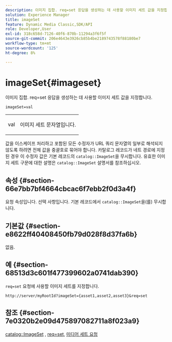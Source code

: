 ```yaml
---
description: 이미지 집합. req=set 응답을 생성하는 데 사용할 이미지 세트 값을 지정합니다.
solution: Experience Manager
title: imageSet
feature: Dynamic Media Classic,SDK/API
role: Developer,User
exl-id: 318c658d-7126-40f6-870b-11294a3f6f5f
source-git-commit: 206e4643e3926cb85b4be2189743578f88180be7
workflow-type: tm+mt
source-wordcount: '125'
ht-degree: 8%

---
```


# imageSet{#imageset}

이미지 집합. req=set 응답을 생성하는 데 사용할 이미지 세트 값을 지정합니다.

`imageSet=val`

<table id="simpletable_F697691D166C407D82233664814F4663"> 
 <tr class="strow"> 
  <td class="stentry"> <p><span class="codeph"> <span class="varname"> val</span></span> </p> </td> 
  <td class="stentry"> <p>이미지 세트 문자열입니다. </p></td> 
 </tr> 
</table>

값을 이스케이프 처리하고 포함된 모든 수정자가 URL 쿼리 문자열의 일부로 해석되지 않도록 하려면 전체 값을 중괄호로 묶어야 합니다. 카탈로그 레코드가 네트 경로에 지정된 경우 이 수정자 값은 기본 레코드의 `catalog::ImageSet`을 무시합니다. 유효한 이미지 세트 구문에 대한 설명은 `catalog::ImageSet` 설명서를 참조하십시오.

## 속성 {#section-66e7bb7bf4664cbcac6f7ebb2f0d3a4f}

요청 속성입니다. 선택 사항입니다. 기본 레코드에서 `catalog::ImageSet`을(를) 무시합니다.

## 기본값 {#section-e8622ff40408450fb79d028f8d37fa6b}

없음.

## 예 {#section-68513d3c601f477399602a0741dab390}

`req=set` 요청에 사용할 이미지 세트를 지정합니다.

`http://server/myRootId?imageSet={asset1,asset2,asset3}&req=set`

## 참조 {#section-7e0320b2e09d475897082711a8f023a9}

[catalog::ImageSet](/help/aem-is-ir-api/is-api/image-catalog/image-serving-api-ref/c-image-catalog-reference/c-image-svg-data-reference/c-image-data-reference/r-imageset-cat.md) ,  [req=set](../../../../../is-api/http-ref/image-serving-api-ref/c-http-protocol-reference/c-command-reference/r-req/r-req.md#reference-907cdb4a97034db7ad94695f25552e76),  [미디어 세트 요청](../../../../../is-api/http-ref/image-serving-api-ref/c-http-protocol-reference/c-syntax-and-features/r-media-set-requests.md#reference-f2f2aa11208b47609fe17848d3b86a0b)
